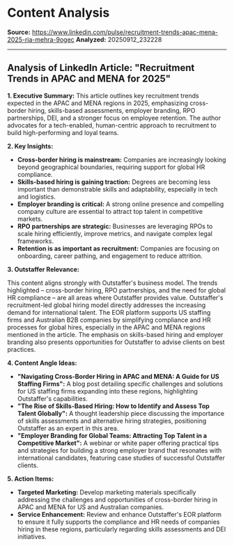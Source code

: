 # Content Analysis

**Source:** https://www.linkedin.com/pulse/recruitment-trends-apac-mena-2025-ria-mehra-9ogec
**Analyzed:** 20250912_232228

---

## Analysis of LinkedIn Article: "Recruitment Trends in APAC and MENA for 2025"

**1. Executive Summary:** This article outlines key recruitment trends expected in the APAC and MENA regions in 2025, emphasizing cross-border hiring, skills-based assessments, employer branding, RPO partnerships, DEI, and a stronger focus on employee retention. The author advocates for a tech-enabled, human-centric approach to recruitment to build high-performing and loyal teams.

**2. Key Insights:**

*   **Cross-border hiring is mainstream:** Companies are increasingly looking beyond geographical boundaries, requiring support for global HR compliance.
*   **Skills-based hiring is gaining traction:** Degrees are becoming less important than demonstrable skills and adaptability, especially in tech and logistics.
*   **Employer branding is critical:** A strong online presence and compelling company culture are essential to attract top talent in competitive markets.
*   **RPO partnerships are strategic:** Businesses are leveraging RPOs to scale hiring efficiently, improve metrics, and navigate complex legal frameworks.
*   **Retention is as important as recruitment:** Companies are focusing on onboarding, career pathing, and engagement to reduce attrition.

**3. Outstaffer Relevance:**

This content aligns strongly with Outstaffer's business model. The trends highlighted – cross-border hiring, RPO partnerships, and the need for global HR compliance – are all areas where Outstaffer provides value. Outstaffer's recruitment-led global hiring model directly addresses the increasing demand for international talent. The EOR platform supports US staffing firms and Australian B2B companies by simplifying compliance and HR processes for global hires, especially in the APAC and MENA regions mentioned in the article. The emphasis on skills-based hiring and employer branding also presents opportunities for Outstaffer to advise clients on best practices.

**4. Content Angle Ideas:**

*   **"Navigating Cross-Border Hiring in APAC and MENA: A Guide for US Staffing Firms":** A blog post detailing specific challenges and solutions for US staffing firms expanding into these regions, highlighting Outstaffer's capabilities.
*   **"The Rise of Skills-Based Hiring: How to Identify and Assess Top Talent Globally":** A thought leadership piece discussing the importance of skills assessments and alternative hiring strategies, positioning Outstaffer as an expert in this area.
*   **"Employer Branding for Global Teams: Attracting Top Talent in a Competitive Market":** A webinar or white paper offering practical tips and strategies for building a strong employer brand that resonates with international candidates, featuring case studies of successful Outstaffer clients.

**5. Action Items:**

*   **Targeted Marketing:** Develop marketing materials specifically addressing the challenges and opportunities of cross-border hiring in APAC and MENA for US and Australian companies.
*   **Service Enhancement:** Review and enhance Outstaffer's EOR platform to ensure it fully supports the compliance and HR needs of companies hiring in these regions, particularly regarding skills assessments and DEI initiatives.
